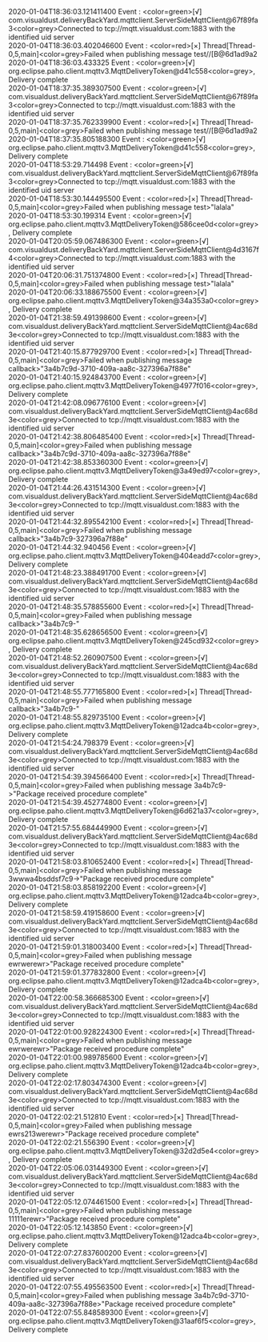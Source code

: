 2020-01-04T18:36:03.121411400 Event : <color=green>[√]</color> com.visualdust.deliveryBackYard.mqttclient.ServerSideMqttClient@67f89fa3<color=grey>Connected to tcp://mqtt.visualdust.com:1883 with the identified uid server</color>  
2020-01-04T18:36:03.402046600 Event : <color=red>[×]</color> Thread[Thread-0,5,main]<color=grey>Failed when publishing message test//[B@6d1ad9a2</color>  
2020-01-04T18:36:03.433325 Event : <color=green>[√]</color> org.eclipse.paho.client.mqttv3.MqttDeliveryToken@d41c558<color=grey>, Delivery complete</color>  
2020-01-04T18:37:35.389307500 Event : <color=green>[√]</color> com.visualdust.deliveryBackYard.mqttclient.ServerSideMqttClient@67f89fa3<color=grey>Connected to tcp://mqtt.visualdust.com:1883 with the identified uid server</color>  
2020-01-04T18:37:35.762339900 Event : <color=red>[×]</color> Thread[Thread-0,5,main]<color=grey>Failed when publishing message test//[B@6d1ad9a2</color>  
2020-01-04T18:37:35.805188300 Event : <color=green>[√]</color> org.eclipse.paho.client.mqttv3.MqttDeliveryToken@d41c558<color=grey>, Delivery complete</color>  
2020-01-04T18:53:29.714498 Event : <color=green>[√]</color> com.visualdust.deliveryBackYard.mqttclient.ServerSideMqttClient@67f89fa3<color=grey>Connected to tcp://mqtt.visualdust.com:1883 with the identified uid server</color>  
2020-01-04T18:53:30.144495500 Event : <color=red>[×]</color> Thread[Thread-0,5,main]<color=grey>Failed when publishing message test>"lalala"</color>  
2020-01-04T18:53:30.199314 Event : <color=green>[√]</color> org.eclipse.paho.client.mqttv3.MqttDeliveryToken@586cee0d<color=grey>, Delivery complete</color>  
2020-01-04T20:05:59.067486300 Event : <color=green>[√]</color> com.visualdust.deliveryBackYard.mqttclient.ServerSideMqttClient@4d3167f4<color=grey>Connected to tcp://mqtt.visualdust.com:1883 with the identified uid server</color>  
2020-01-04T20:06:31.751374800 Event : <color=red>[×]</color> Thread[Thread-0,5,main]<color=grey>Failed when publishing message test>"lalala"</color>  
2020-01-04T20:06:33.188675500 Event : <color=green>[√]</color> org.eclipse.paho.client.mqttv3.MqttDeliveryToken@34a353a0<color=grey>, Delivery complete</color>  
2020-01-04T21:38:59.491398600 Event : <color=green>[√]</color> com.visualdust.deliveryBackYard.mqttclient.ServerSideMqttClient@4ac68d3e<color=grey>Connected to tcp://mqtt.visualdust.com:1883 with the identified uid server</color>  
2020-01-04T21:40:15.877929700 Event : <color=red>[×]</color> Thread[Thread-0,5,main]<color=grey>Failed when publishing message callback>"3a4b7c9d-3710-409a-aa8c-327396a7f88e"</color>  
2020-01-04T21:40:15.924843700 Event : <color=green>[√]</color> org.eclipse.paho.client.mqttv3.MqttDeliveryToken@4977f016<color=grey>, Delivery complete</color>  
2020-01-04T21:42:08.096776100 Event : <color=green>[√]</color> com.visualdust.deliveryBackYard.mqttclient.ServerSideMqttClient@4ac68d3e<color=grey>Connected to tcp://mqtt.visualdust.com:1883 with the identified uid server</color>  
2020-01-04T21:42:38.806485400 Event : <color=red>[×]</color> Thread[Thread-0,5,main]<color=grey>Failed when publishing message callback>"3a4b7c9d-3710-409a-aa8c-327396a7f88e"</color>  
2020-01-04T21:42:38.853360300 Event : <color=green>[√]</color> org.eclipse.paho.client.mqttv3.MqttDeliveryToken@3a49ed97<color=grey>, Delivery complete</color>  
2020-01-04T21:44:26.431514300 Event : <color=green>[√]</color> com.visualdust.deliveryBackYard.mqttclient.ServerSideMqttClient@4ac68d3e<color=grey>Connected to tcp://mqtt.visualdust.com:1883 with the identified uid server</color>  
2020-01-04T21:44:32.895542100 Event : <color=red>[×]</color> Thread[Thread-0,5,main]<color=grey>Failed when publishing message callback>"3a4b7c9-327396a7f88e"</color>  
2020-01-04T21:44:32.940456 Event : <color=green>[√]</color> org.eclipse.paho.client.mqttv3.MqttDeliveryToken@404eadd7<color=grey>, Delivery complete</color>  
2020-01-04T21:48:23.388491700 Event : <color=green>[√]</color> com.visualdust.deliveryBackYard.mqttclient.ServerSideMqttClient@4ac68d3e<color=grey>Connected to tcp://mqtt.visualdust.com:1883 with the identified uid server</color>  
2020-01-04T21:48:35.578855600 Event : <color=red>[×]</color> Thread[Thread-0,5,main]<color=grey>Failed when publishing message callback>"3a4b7c9-"</color>  
2020-01-04T21:48:35.628656500 Event : <color=green>[√]</color> org.eclipse.paho.client.mqttv3.MqttDeliveryToken@245cd932<color=grey>, Delivery complete</color>  
2020-01-04T21:48:52.260907500 Event : <color=green>[√]</color> com.visualdust.deliveryBackYard.mqttclient.ServerSideMqttClient@4ac68d3e<color=grey>Connected to tcp://mqtt.visualdust.com:1883 with the identified uid server</color>  
2020-01-04T21:48:55.777165800 Event : <color=red>[×]</color> Thread[Thread-0,5,main]<color=grey>Failed when publishing message callback>"3a4b7c9-"</color>  
2020-01-04T21:48:55.829735100 Event : <color=green>[√]</color> org.eclipse.paho.client.mqttv3.MqttDeliveryToken@12adca4b<color=grey>, Delivery complete</color>  
2020-01-04T21:54:24.798379 Event : <color=green>[√]</color> com.visualdust.deliveryBackYard.mqttclient.ServerSideMqttClient@4ac68d3e<color=grey>Connected to tcp://mqtt.visualdust.com:1883 with the identified uid server</color>  
2020-01-04T21:54:39.394566400 Event : <color=red>[×]</color> Thread[Thread-0,5,main]<color=grey>Failed when publishing message 3a4b7c9->"Package received procedure complete"</color>  
2020-01-04T21:54:39.452774800 Event : <color=green>[√]</color> org.eclipse.paho.client.mqttv3.MqttDeliveryToken@6d621a37<color=grey>, Delivery complete</color>  
2020-01-04T21:57:55.684449900 Event : <color=green>[√]</color> com.visualdust.deliveryBackYard.mqttclient.ServerSideMqttClient@4ac68d3e<color=grey>Connected to tcp://mqtt.visualdust.com:1883 with the identified uid server</color>  
2020-01-04T21:58:03.810652400 Event : <color=red>[×]</color> Thread[Thread-0,5,main]<color=grey>Failed when publishing message 3wwwa4bsddsf7c9->"Package received procedure complete"</color>  
2020-01-04T21:58:03.858192200 Event : <color=green>[√]</color> org.eclipse.paho.client.mqttv3.MqttDeliveryToken@12adca4b<color=grey>, Delivery complete</color>  
2020-01-04T21:58:59.419158600 Event : <color=green>[√]</color> com.visualdust.deliveryBackYard.mqttclient.ServerSideMqttClient@4ac68d3e<color=grey>Connected to tcp://mqtt.visualdust.com:1883 with the identified uid server</color>  
2020-01-04T21:59:01.318003400 Event : <color=red>[×]</color> Thread[Thread-0,5,main]<color=grey>Failed when publishing message ewrwerewr>"Package received procedure complete"</color>  
2020-01-04T21:59:01.377832800 Event : <color=green>[√]</color> org.eclipse.paho.client.mqttv3.MqttDeliveryToken@12adca4b<color=grey>, Delivery complete</color>  
2020-01-04T22:00:58.366685300 Event : <color=green>[√]</color> com.visualdust.deliveryBackYard.mqttclient.ServerSideMqttClient@4ac68d3e<color=grey>Connected to tcp://mqtt.visualdust.com:1883 with the identified uid server</color>  
2020-01-04T22:01:00.928224300 Event : <color=red>[×]</color> Thread[Thread-0,5,main]<color=grey>Failed when publishing message ewrwerewr>"Package received procedure complete"</color>  
2020-01-04T22:01:00.989785600 Event : <color=green>[√]</color> org.eclipse.paho.client.mqttv3.MqttDeliveryToken@12adca4b<color=grey>, Delivery complete</color>  
2020-01-04T22:02:17.803474300 Event : <color=green>[√]</color> com.visualdust.deliveryBackYard.mqttclient.ServerSideMqttClient@4ac68d3e<color=grey>Connected to tcp://mqtt.visualdust.com:1883 with the identified uid server</color>  
2020-01-04T22:02:21.512810 Event : <color=red>[×]</color> Thread[Thread-0,5,main]<color=grey>Failed when publishing message ewrs213werewr>"Package received procedure complete"</color>  
2020-01-04T22:02:21.556390 Event : <color=green>[√]</color> org.eclipse.paho.client.mqttv3.MqttDeliveryToken@32d2d5e4<color=grey>, Delivery complete</color>  
2020-01-04T22:05:06.031449300 Event : <color=green>[√]</color> com.visualdust.deliveryBackYard.mqttclient.ServerSideMqttClient@4ac68d3e<color=grey>Connected to tcp://mqtt.visualdust.com:1883 with the identified uid server</color>  
2020-01-04T22:05:12.074461500 Event : <color=red>[×]</color> Thread[Thread-0,5,main]<color=grey>Failed when publishing message 11111erewr>"Package received procedure complete"</color>  
2020-01-04T22:05:12.143850 Event : <color=green>[√]</color> org.eclipse.paho.client.mqttv3.MqttDeliveryToken@12adca4b<color=grey>, Delivery complete</color>  
2020-01-04T22:07:27.837600200 Event : <color=green>[√]</color> com.visualdust.deliveryBackYard.mqttclient.ServerSideMqttClient@4ac68d3e<color=grey>Connected to tcp://mqtt.visualdust.com:1883 with the identified uid server</color>  
2020-01-04T22:07:55.495563500 Event : <color=red>[×]</color> Thread[Thread-0,5,main]<color=grey>Failed when publishing message 3a4b7c9d-3710-409a-aa8c-327396a7f88e>"Package received procedure complete"</color>  
2020-01-04T22:07:55.848589300 Event : <color=green>[√]</color> org.eclipse.paho.client.mqttv3.MqttDeliveryToken@31aaf6f5<color=grey>, Delivery complete</color>  
